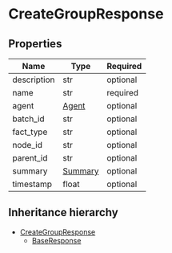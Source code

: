 

# CreateGroupResponse

## Properties

Name | Type | Required
-------- | -------- | --------
description | str | optional
name | str | required
agent | [Agent](Agent.md) | optional
batch_id | str | optional
fact_type | str | optional
node_id | str | optional
parent_id | str | optional
summary | [Summary](Summary.md) | optional
timestamp | float | optional




## Inheritance hierarchy


* [CreateGroupResponse](CreateGroupResponse.md)
    * [BaseResponse](BaseResponse.md)
